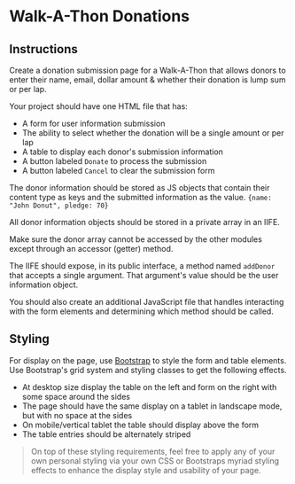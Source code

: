 # Walk-A-Thon Donations

## Instructions

Create a donation submission page for a Walk-A-Thon that allows donors to enter their name, email, dollar amount & whether their donation is lump sum or per lap.

Your project should have one HTML file that has:

+ A form for user information submission
+ The ability to select whether the donation will be a single amount or per lap
+ A table to display each donor's submission information
+ A button labeled `Donate` to process the submission
+ A button labeled `Cancel` to clear the submission form

The donor information should be stored as JS objects that contain their content type as keys and the submitted information as the value. `{name: "John Donut", pledge: 70}`

All donor information objects should be stored in a private array in an IIFE.

Make sure the donor array cannot be accessed by the other modules except through an accessor (getter) method.

The IIFE should expose, in its public interface, a method named `addDonor` that accepts a single argument. That argument's value should be the user information object.

You should also create an additional JavaScript file that handles interacting with the form elements and determining which method should be called.

## Styling

For display on the page, use [Bootstrap](https://getbootstrap.com) to style the form and table elements. Use Bootstrap's grid system and styling classes to get the following effects.

+ At desktop size display the table on the left and form on the right with some space around the sides
+ The page should have the same display on a tablet in landscape mode, but with no space at the sides
+ On mobile/vertical tablet the table should display above the form
+ The table entries should be alternately striped

> On top of these styling requirements, feel free to apply any of your own personal styling via your own CSS or Bootstraps myriad styling effects to enhance the display style and usability of your page.
